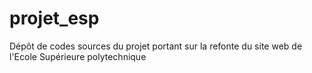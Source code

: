 # projet_esp
Dépôt de codes sources du projet portant sur la refonte du site web de l'Ecole Supérieure polytechnique 
